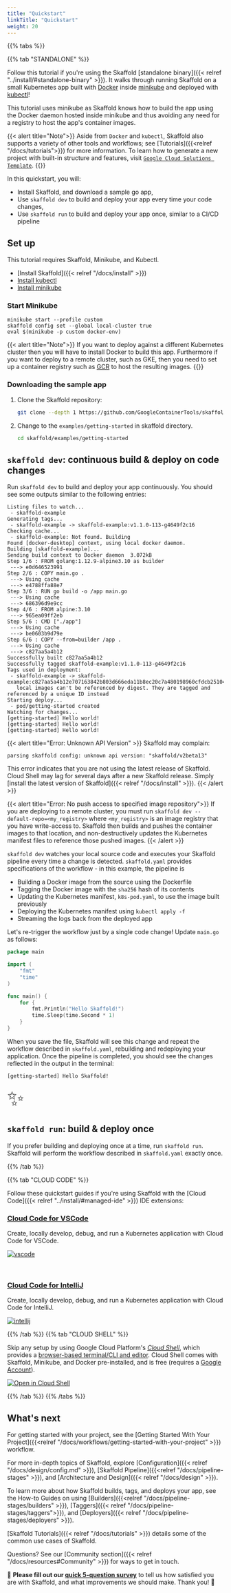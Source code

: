 ```yaml
---
title: "Quickstart"
linkTitle: "Quickstart"
weight: 20
---
```

{{% tabs %}}

{{% tab "STANDALONE" %}}

Follow this tutorial if you're using the Skaffold [standalone binary]({{< relref "../install/#standalone-binary" >}}). It walks through running Skaffold on a small Kubernetes app built with [Docker](https://www.docker.com/) inside [minikube](https://minikube.sigs.k8s.io)
and deployed with [kubectl](https://kubernetes.io/docs/tasks/tools/install-kubectl/)! 

This tutorial uses minikube as Skaffold knows how to build the app using the Docker daemon hosted
inside minikube and thus avoiding any need for a registry to host the app's container images.


{{< alert title="Note">}}
Aside from `Docker` and `kubectl`, Skaffold also supports a variety of other tools
and workflows; see [Tutorials]({{<relref "/docs/tutorials">}}) for
more information. To learn how to generate a new project with built-in structure and features, visit [`Google Cloud Solutions Template`](https://github.com/GoogleCloudPlatform/solutions-template).
{{</alert>}}

In this quickstart, you will:

* Install Skaffold, and download a sample go app,
* Use `skaffold dev` to build and deploy your app every time your code changes,
* Use `skaffold run` to build and deploy your app once, similar to a CI/CD pipeline

## Set up

This tutorial requires Skaffold, Minikube, and Kubectl.

* [Install Skaffold]({{< relref "/docs/install" >}})
* [Install kubectl](https://kubernetes.io/docs/tasks/tools/install-kubectl/)
* [Install minikube](https://minikube.sigs.k8s.io/docs/start/)

### Start Minikube

```
minikube start --profile custom
skaffold config set --global local-cluster true
eval $(minikube -p custom docker-env)
```

{{< alert title="Note">}}
If you want to deploy against a different Kubernetes cluster then you will have to install Docker to build this app.
Furthermore if you want to deploy to a remote cluster, such as GKE, then you need to set up a container
registry such as [GCR](https://cloud.google.com/container-registry) to host the resulting images.
{{</alert>}}

### Downloading the sample app

1. Clone the Skaffold repository:

    ```bash
    git clone --depth 1 https://github.com/GoogleContainerTools/skaffold
    ```

1. Change to the `examples/getting-started` in skaffold directory.

    ```bash
    cd skaffold/examples/getting-started
    ```

## `skaffold dev`: continuous build & deploy on code changes

Run `skaffold dev` to build and deploy your app continuously.
You should see some outputs similar to the following entries:

```
Listing files to watch...
 - skaffold-example
Generating tags...
 - skaffold-example -> skaffold-example:v1.1.0-113-g4649f2c16
Checking cache...
 - skaffold-example: Not found. Building
Found [docker-desktop] context, using local docker daemon.
Building [skaffold-example]...
Sending build context to Docker daemon  3.072kB
Step 1/6 : FROM golang:1.12.9-alpine3.10 as builder
 ---> e0d646523991
Step 2/6 : COPY main.go .
 ---> Using cache
 ---> e4788ffa88e7
Step 3/6 : RUN go build -o /app main.go
 ---> Using cache
 ---> 686396d9e9cc
Step 4/6 : FROM alpine:3.10
 ---> 965ea09ff2eb
Step 5/6 : CMD ["./app"]
 ---> Using cache
 ---> be0603b9d79e
Step 6/6 : COPY --from=builder /app .
 ---> Using cache
 ---> c827aa5a4b12
Successfully built c827aa5a4b12
Successfully tagged skaffold-example:v1.1.0-113-g4649f2c16
Tags used in deployment:
 - skaffold-example -> skaffold-example:c827aa5a4b12e707163842b803d666eda11b8ec20c7a480198960cfdcb251042
   local images can't be referenced by digest. They are tagged and referenced by a unique ID instead
Starting deploy...
 - pod/getting-started created
Watching for changes...
[getting-started] Hello world!
[getting-started] Hello world!
[getting-started] Hello world!

```

{{< alert title="Error: Unknown API Version" >}}
Skaffold may complain:
```
parsing skaffold config: unknown api version: "skaffold/v2beta13"
```

This error indicates that you are not using the latest release of
Skaffold.  Cloud Shell may lag for several days after a new Skaffold release.
Simply [install the latest version of Skaffold]({{< relref "/docs/install" >}}).
{{< /alert >}}

{{< alert title="Error: No push access to specified image repository">}}
If you are deploying to a remote cluster, you must run `skaffold dev --default-repo=<my_registry>`
where `<my_registry>` is an image registry that you have write-access to. Skaffold then
builds and pushes the container images to that location, and non-destructively
updates the Kubernetes manifest files to reference those pushed images.
{{< /alert >}}

`skaffold dev` watches your local source code and executes your Skaffold pipeline
every time a change is detected. `skaffold.yaml` provides specifications of the
workflow - in this example, the pipeline is

* Building a Docker image from the source using the Dockerfile
* Tagging the Docker image with the `sha256` hash of its contents
* Updating the Kubernetes manifest, `k8s-pod.yaml`, to use the image built previously
* Deploying the Kubernetes manifest using `kubectl apply -f`
* Streaming the logs back from the deployed app

Let's re-trigger the workflow just by a single code change!
Update `main.go` as follows:

```go
package main

import (
	"fmt"
	"time"
)

func main() {
	for {
		fmt.Println("Hello Skaffold!")
		time.Sleep(time.Second * 1)
	}
}
```

When you save the file, Skaffold will see this change and repeat the workflow described in
`skaffold.yaml`, rebuilding and redeploying your application. Once the pipeline
is completed, you should see the changes reflected in the output in the terminal:

```
[getting-started] Hello Skaffold!
```

<span style="font-size: 36pt">✨</span>

## `skaffold run`: build & deploy once 

If you prefer building and deploying once at a time, run `skaffold run`.
Skaffold will perform the workflow described in `skaffold.yaml` exactly once.

{{% /tab %}}

{{% tab "CLOUD CODE" %}}

Follow these quickstart guides if you're using Skaffold with the [Cloud Code]({{< relref "../install/#managed-ide" >}}) IDE extensions:

### [Cloud Code for VSCode](https://cloud.google.com/code/docs/vscode/quickstart-k8s)

Create, locally develop, debug, and run a Kubernetes application with Cloud Code for VSCode.

<a href="https://cloud.google.com/code/docs/vscode/quickstart-k8s">![vscode](/images/cloud-code-quick-deploy.gif)</a>

<br />

### [Cloud Code for IntelliJ](https://cloud.google.com/code/docs/intellij/quickstart-k8s)

Create, locally develop, debug, and run a Kubernetes application with Cloud Code for IntelliJ.

<a href="https://cloud.google.com/code/docs/intellij/quickstart-k8s">![intellij](/images/intellij-quickstart-runthrough.gif)</a>

{{% /tab %}}
{{% tab "CLOUD SHELL" %}}

Skip any setup by using Google Cloud Platform's [_Cloud Shell_](http://cloud.google.com/shell),
which provides a [browser-based terminal/CLI and editor](https://cloud.google.com/shell#product-demo).
Cloud Shell comes with Skaffold, Minikube, and Docker pre-installed, and is free
(requires a [Google Account](https://accounts.google.com/SignUp)).

[![Open in Cloud Shell](https://gstatic.com/cloudssh/images/open-btn.svg)](https://ide.cloud.google.com/?walkthrough_tutorial_url=https%3A%2F%2Fwalkthroughs.googleusercontent.com%2Fcontent%2Fgke_cloud_code_create_app%2Fgke_cloud_code_create_app.md)

{{% /tab %}}
{{% /tabs %}}

## What's next

For getting started with your project, see the [Getting Started With Your Project]({{<relref "/docs/workflows/getting-started-with-your-project" >}}) workflow.

For more in-depth topics of Skaffold, explore [Configuration]({{< relref "/docs/design/config.md" >}}),
[Skaffold Pipeline]({{<relref "/docs/pipeline-stages" >}}), and [Architecture and Design]({{< relref "/docs/design" >}}).

To learn more about how Skaffold builds, tags, and deploys your app, see the How-to Guides on
using [Builders]({{<relref "/docs/pipeline-stages/builders" >}}), [Taggers]({{< relref "/docs/pipeline-stages/taggers">}}), and [Deployers]({{< relref "/docs/pipeline-stages/deployers" >}}).

[Skaffold Tutorials]({{< relref "/docs/tutorials" >}}) details some of the common use cases of Skaffold.

Questions?  See our [Community section]({{< relref "/docs/resources#Community" >}}) for ways to get in touch.

:mega: **Please fill out our [quick 5-question survey](https://forms.gle/BMTbGQXLWSdn7vEs6)** to tell us how satisfied you are with Skaffold, and what improvements we should make. Thank you! :dancers:
